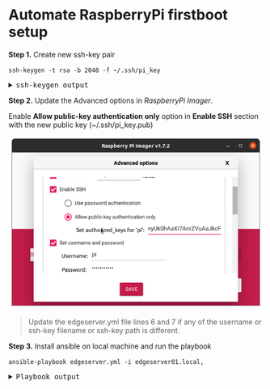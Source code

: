 # Automate RaspberryPi firstboot setup

**Step 1.** Create new ssh-key pair

```
ssh-keygen -t rsa -b 2048 -f ~/.ssh/pi_key
```
<pre>
<details>  
<summary>ssh-keygen output</summary>
Generating public/private rsa key pair.  
Enter passphrase (empty for no passphrase):  
Enter same passphrase again:   
Your identification has been saved in pi_key  
Your public key has been saved in pi_key.pub  
The key fingerprint is:  
SHA256:jKtSGdXXZUsxXmbkdmPO0XguwleMxANdeVIO3RRmU+I atul@eklavya  
The key's randomart image is:  
+---[RSA 2048]----+  
|       .   ..=X%#|  
|      . . . .*B/*|  
|     .   .    E*@|  
|    .  o   .  +=+|   
|     o. S   o oo.|  
|    o  .     o . |  
|   .  .          |  
|  .  .           |  
|   ..            |  
+----[SHA256]-----+  
</details></pre>

**Step 2.** Update the Advanced options in *RaspberryPi Imager*. 

Enable **Allow public-key authentication only** option in **Enable SSH** section with the new public key (~/.ssh/pi_key.pub)

![Enable SSH in Advanced options](../images/RaspberryPi/ssh_with_key_only.png)

> Update the edgeserver.yml file lines 6 and 7 if any of the username or ssh-key filename or ssh-key path is different.

**Step 3.** Install ansible on local machine and run the playbook

```  
ansible-playbook edgeserver.yml -i edgeserver01.local,    
```

<pre>
<details>  
<summary>Playbook output</summary>  
  
PLAY [First boot actions] *******************************************************************************************************************************************************************  
  
TASK [Ping host] ****************************************************************************************************************************************************************************  
ok: [edgeserver01.local]  
  
TASK [Update /etc/dhcpcd.conf] **************************************************************************************************************************************************************  
changed: [edgeserver01.local]  
  
TASK [Disable WiFi power_save] **************************************************************************************************************************************************************  
changed: [edgeserver01.local]  
  
TASK [Update /etc/apt/apt.conf.d/99force-ipv4] **********************************************************************************************************************************************  
changed: [edgeserver01.local]  
  
TASK [Disable bluetooth service] ************************************************************************************************************************************************************  
changed: [edgeserver01.local] => (item=bluetooth.service)  
changed: [edgeserver01.local] => (item=bluetooth.target)  
  
TASK [Disable console autologin] ************************************************************************************************************************************************************  
changed: [edgeserver01.local]  
  
TASK [Reboot after first boot steps] ********************************************************************************************************************************************************  
changed: [edgeserver01.local]  
  
TASK [Wait for reboot] **********************************************************************************************************************************************************************  
ok: [edgeserver01.local]  
  
PLAY [Setting up Edgeserver] ****************************************************************************************************************************************************************  
  
TASK [Ping host] ****************************************************************************************************************************************************************************  
ok: [edgeserver01.local]  
  
TASK [Update apt cache] *********************************************************************************************************************************************************************  
changed: [edgeserver01.local]  
  
TASK [Install required packages for this project] *******************************************************************************************************************************************  
changed: [edgeserver01.local] => (item=build-essential)  
changed: [edgeserver01.local] => (item=python3)  
changed: [edgeserver01.local] => (item=python3-pip)  
changed: [edgeserver01.local] => (item=cmake)  
changed: [edgeserver01.local] => (item=libudev-dev)  
changed: [edgeserver01.local] => (item=libusb-1.0-0-dev)  
changed: [edgeserver01.local] => (item=libffi-dev)  
changed: [edgeserver01.local] => (item=libssl-dev)  
changed: [edgeserver01.local] => (item=git)  
changed: [edgeserver01.local] => (item=minicom)  
changed: [edgeserver01.local] => (item=socat)  
changed: [edgeserver01.local] => (item=libqmi-utils)  
changed: [edgeserver01.local] => (item=udhcpc)  
changed: [edgeserver01.local] => (item=mtr)  
changed: [edgeserver01.local] => (item=gnutls-bin)  
changed: [edgeserver01.local] => (item=p7zip-full)  
changed: [edgeserver01.local] => (item=i2c-tools)  
changed: [edgeserver01.local] => (item=gpsd)  
changed: [edgeserver01.local] => (item=mlocate)  
changed: [edgeserver01.local] => (item=vim)  
changed: [edgeserver01.local] => (item=docker)  
changed: [edgeserver01.local] => (item=docker-compose)  
changed: [edgeserver01.local] => (item=htop)  
changed: [edgeserver01.local] => (item=atop)  
  
TASK [Stop docker services] *****************************************************************************************************************************************************************  
changed: [edgeserver01.local] => (item=docker.service)  
changed: [edgeserver01.local] => (item=docker.socket)  
  
TASK [Add docker group to user pi] **********************************************************************************************************************************************************  
changed: [edgeserver01.local]  
  
TASK [Upgrade all packages] *****************************************************************************************************************************************************************  
changed: [edgeserver01.local]  
  
TASK [Remove useless packages from the cache] ***********************************************************************************************************************************************  
ok: [edgeserver01.local]  
  
TASK [Remove dependencies that are no longer required] **************************************************************************************************************************************  
ok: [edgeserver01.local]  
  
TASK [Run the equivalent of "apt-get clean" as a separate step] *****************************************************************************************************************************  
ok: [edgeserver01.local]  
  
TASK [Start and Enable docker services] *****************************************************************************************************************************************************  
changed: [edgeserver01.local] => (item=docker.service)  
ok: [edgeserver01.local] => (item=docker.socket)  
  
PLAY RECAP **********************************************************************************************************************************************************************************  
edgeserver01.local         : ok=18   changed=12   unreachable=0    failed=0    skipped=0    rescued=0    ignored=0     

</details>    
</pre>     